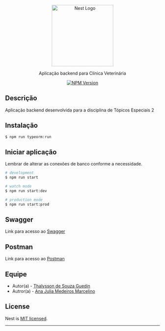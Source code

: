 <p align="center">
  <a href="http://nestjs.com/" target="blank"><img src="https://i.pinimg.com/originals/6e/58/56/6e5856abe2b9da38b2180ee478c70f2d.jpg" width="200" alt="Nest Logo" /></a>
</p>

[circleci-image]: https://i.pinimg.com/originals/6e/58/56/6e5856abe2b9da38b2180ee478c70f2d.jpg
[circleci-url]: https://i.pinimg.com/originals/6e/58/56/6e5856abe2b9da38b2180ee478c70f2d.jpg

<p align="center">Aplicação backend para Clínica Veterinária</p>
<p align="center">
  <a href="https://www.npmjs.com/~nestjscore" target="_blank"><img src="https://img.shields.io/npm/v/@nestjs/core.svg" alt="NPM Version" /></a>
</p>

## Descrição

Aplicação backend desenvolvida para a disciplina de Tópicos Especiais 2

## Instalação

```bash
$ npm run typeorm:run
```

## Iniciar aplicação

Lembrar de alterar as conexões de banco conforme a necessidade.

```bash
# development
$ npm run start

# watch mode
$ npm run start:dev

# production mode
$ npm run start:prod
```

## Swagger
Link para acesso ao [Swagger](http://localhost:3000/api)
## Postman
Link para acesso ao [Postman](./Json//ClinicaVeterinaria_V01.postman_collection.json)

## Equipe

- Autor(a) - [Thalysson de Souza Guedin](https://github.com/Thalysson-Souza)
- Autror(a) - [Ana Julia Medeiros Marcelino](https://github.com/AnaJuliaMed/)

## License

Nest is [MIT licensed](LICENSE).
****
